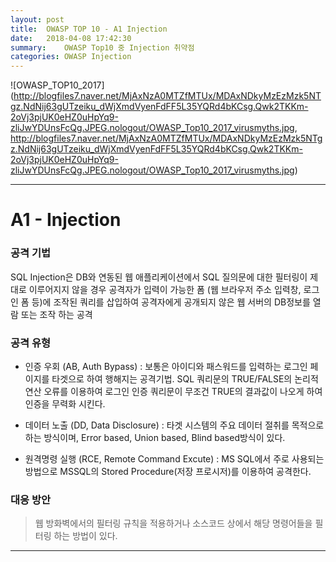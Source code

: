 ```yaml
---
layout:	post
title:	OWASP TOP 10 - A1 Injection
date:	2018-04-08 17:42:30
summary:	OWASP Top10 중 Injection 취약점
categories:	OWASP Injection
---
```



![OWASP_TOP10_2017](http://blogfiles7.naver.net/MjAxNzA0MTZfMTUx/MDAxNDkyMzEzMzk5NTgz.NdNij63gUTzeiku_dWjXmdVyenFdFF5L35YQRd4bKCsg.Qwk2TKKm-2oVj3pjUK0eHZ0uHpYq9-zliJwYDUnsFcQg.JPEG.nologout/OWASP_Top10_2017_virusmyths.jpg, http://blogfiles7.naver.net/MjAxNzA0MTZfMTUx/MDAxNDkyMzEzMzk5NTgz.NdNij63gUTzeiku_dWjXmdVyenFdFF5L35YQRd4bKCsg.Qwk2TKKm-2oVj3pjUK0eHZ0uHpYq9-zliJwYDUnsFcQg.JPEG.nologout/OWASP_Top10_2017_virusmyths.jpg)


- - -



# **A1 - Injection**



### **공격 기법**

> 
SQL Injection은 DB와 연동된 웹 애플리케이션에서 SQL 질의문에 대한 필터링이 제대로 이루어지지 않을 경우 공격자가 입력이 가능한 폼 (웹 브라우저 주소 입력창, 로그인 폼 등)에 조작된 쿼리를 삽입하여 공격자에게 공개되지 않은 웹 서버의 DB정보를 열람 또는 조작 하는 공격

### **공격 유형**

> 
* 인증 우회 (AB, Auth Bypass)
 : 보통은 아이디와 패스워드를 입력하는 로그인 페이지를 타겟으로 하여 행해지는 공격기법.
  SQL 쿼리문의 TRUE/FALSE의 논리적 연산 오류를 이용하여 로그인 인증 쿼리문이 무조건 TRUE의 결과값이 나오게 하여 인증을 무력화 시킨다. 
>
* 데이터 노출 (DD, Data Disclosure)
 : 타겟 시스템의 주요 데이터 절취를 목적으로 하는 방식이며, Error based, Union based, Blind based방식이 있다.
>
* 원격명령 실행 (RCE, Remote Command Excute)
 : MS SQL에서 주로 사용되는 방법으로 MSSQL의 Stored Procedure(저장 프로시저)를 이용하여 공격한다.

### **대응 방안**

> 웹 방화벽에서의 필터링 규칙을 적용하거나 소스코드 상에서 해당 명령어들을 필터링 하는 방법이 있다.


- - -
